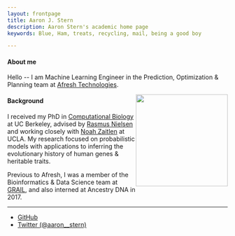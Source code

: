 ```yaml
---
layout: frontpage
title: Aaron J. Stern 
description: Aaron Stern's academic home page 
keywords: Blue, Ham, treats, recycling, mail, being a good boy

---
```

#### About me

Hello -- I am Machine Learning Engineer in the Prediction, Optimization & Planning team at <a href="https://afresh.com">Afresh Technologies</a>.

<img style="float: right;" src="../assets/headshot.png" width="210">

#### Background

I received my PhD in <a href="https://ccb.berkeley.edu/academics/phd-in-computational-biology/">Computational Biology</a> at UC Berkeley, advised by <a href="https://scholar.google.com/citations?user=PySbfcEAAAAJ&hl=en&oi=ao">Rasmus Nielsen</a> and working closely with <a href="https://scholar.google.com/citations?user=SPXgieEAAAAJ&hl=en&oi=ao">Noah Zaitlen</a> at UCLA. My research focused on probabilistic models with applications to inferring the evolutionary history of human genes & heritable traits. 

Previous to Afresh, I was a member of the Bioinformatics & Data Science team at <a href="https://grail.com/">GRAIL</a>, and also interned at Ancestry DNA in 2017. 

---


<div class="navbar">
  <div class="navbar-inner">
      <ul class="nav">
          <li><a href="https://github.com/35ajstern">GitHub</a></li>
          <li><a href="https://twitter.com/aaron__stern">Twitter (@aaron__stern)</a></li>
      </ul>
  </div>
</div>
